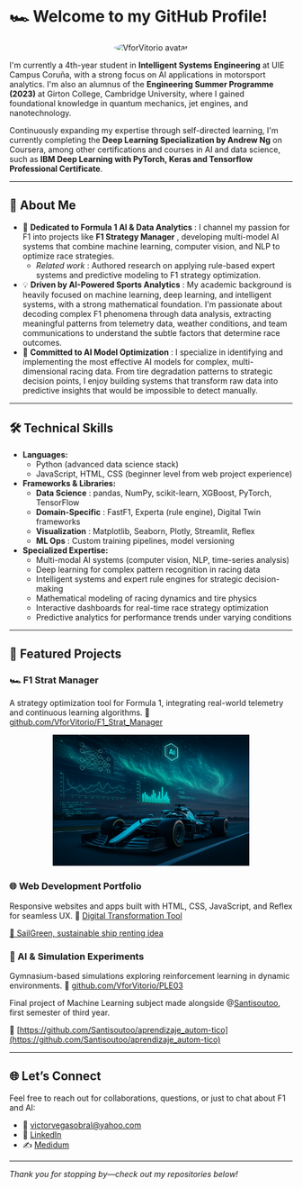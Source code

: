 # 🏎️ Welcome to my GitHub Profile!




<p align="center">
  <img
    src="https://github.com/VforVitorio.png?s=200"
    width="200"
    height="200"
    style="border-radius:50%;"
    alt="VforVitorio avatar"
  />
</p>




I'm currently a 4th-year student in **Intelligent Systems Engineering** at UIE Campus Coruña, with a strong focus on AI applications in motorsport analytics. I'm also an alumnus of the **Engineering Summer Programme (2023)** at Girton College, Cambridge University, where I gained foundational knowledge in quantum mechanics, jet engines, and nanotechnology.

Continuously expanding my expertise through self-directed learning, I'm currently completing the **Deep Learning Specialization by Andrew Ng** on Coursera, among other certifications and courses in AI and data science, such as **IBM Deep Learning with PyTorch, Keras and Tensorflow Professional Certificate**.

---



## 🌟 About Me

* 🏁  **Dedicated to Formula 1 AI & Data Analytics** : I channel my passion for F1 into projects like  **F1 Strategy Manager** , developing multi-model AI systems that combine machine learning, computer vision, and NLP to optimize race strategies.
  * *Related work* : Authored research on applying rule-based expert systems and predictive modeling to F1 strategy optimization.
* 💡  **Driven by AI-Powered Sports Analytics** : My academic background is heavily focused on machine learning, deep learning, and intelligent systems, with a strong mathematical foundation. I'm passionate about decoding complex F1 phenomena through data analysis, extracting meaningful patterns from telemetry data, weather conditions, and team communications to understand the subtle factors that determine race outcomes.
* 🌱  **Committed to AI Model Optimization** : I specialize in identifying and implementing the most effective AI models for complex, multi-dimensional racing data. From tire degradation patterns to strategic decision points, I enjoy building systems that transform raw data into predictive insights that would be impossible to detect manually.

---

## 🛠️ Technical Skills

* **Languages:**
  * Python (advanced data science stack)
  * JavaScript, HTML, CSS (beginner level from web project experience)
* **Frameworks & Libraries:**
  * **Data Science** : pandas, NumPy, scikit-learn, XGBoost, PyTorch, TensorFlow
  * **Domain-Specific** : FastF1, Experta (rule engine), Digital Twin frameworks
  * **Visualization** : Matplotlib, Seaborn, Plotly, Streamlit, Reflex
  * **ML Ops** : Custom training pipelines, model versioning
* **Specialized Expertise:**
  * Multi-modal AI systems (computer vision, NLP, time-series analysis)
  * Deep learning for complex pattern recognition in racing data
  * Intelligent systems and expert rule engines for strategic decision-making
  * Mathematical modeling of racing dynamics and tire physics
  * Interactive dashboards for real-time race strategy optimization
  * Predictive analytics for performance trends under varying conditions

---



## 📂 Featured Projects

### 🏎️ F1 Strat Manager

A strategy optimization tool for Formula 1, integrating real-world telemetry and continuous learning algorithms.
🔗 [github.com/VforVitorio/F1_Strat_Manager](https://github.com/VforVitorio/F1_Strat_Manager)

<p align="center">
  <img src="medium.png" alt="F1 Strategy Manager AI image" width="350">
</p>

### 🌐 Web Development Portfolio

Responsive websites and apps built with HTML, CSS, JavaScript, and Reflex for seamless UX.
🔗 [Digital Transformation Tool](https://github.com/VforVitorio/Transformacion)

[🔗 SailGreen, sustainable ship renting idea](https://vforvitorio.github.io/)

### 🤖 AI & Simulation Experiments

Gymnasium-based simulations exploring reinforcement learning in dynamic environments.
🔗 [github.com/VforVitorio/PLE03](https://github.com/VforVitorio/PLE03)

Final project of Machine Learning subject made alongside @[Santisoutoo](https://github.com/Santisoutoo), first semester of third year.

🔗 [https://github.com/Santisoutoo/aprendizaje_autom-tico](https://github.com/Santisoutoo/aprendizaje_autom-tico)

---

<!-- Banner image goes here -->

## 🌐 Let’s Connect

Feel free to reach out for collaborations, questions, or just to chat about F1 and AI:

- 📧 [victorvegasobral@yahoo.com](mailto:victorvegasobral@yahoo.com)
- 💼 [LinkedIn](https://www.linkedin.com/in/victorvegasobral/)
- ✍️ [Medidum](https://medium.com/@VforVitorio/)

---

*Thank you for stopping by—check out my repositories below!*
